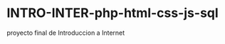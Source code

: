 INTRO-INTER-php-html-css-js-sql
===============================

proyecto final de Introduccion a Internet 
